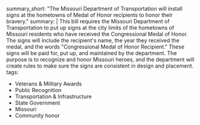 summary_short: "The Missouri Department of Transportation will install signs at the hometowns of Medal of Honor recipients to honor their bravery."
summary: |
  This bill requires the Missouri Department of Transportation to put up signs at the city limits of the hometowns of Missouri residents who have received the Congressional Medal of Honor. The signs will include the recipient's name, the year they received the medal, and the words "Congressional Medal of Honor Recipient." These signs will be paid for, put up, and maintained by the department. The purpose is to recognize and honor Missouri heroes, and the department will create rules to make sure the signs are consistent in design and placement.
tags:
  - Veterans & Military Awards
  - Public Recognition
  - Transportation & Infrastructure
  - State Government
  - Missouri
  - Community honor
